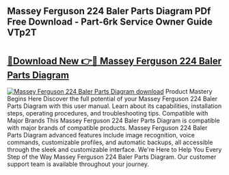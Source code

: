 ## Massey Ferguson 224 Baler Parts Diagram PDf Free Download - Part-6rk Service Owner Guide VTp2T

# <h2><a href="http://dfiz5d.blite.top/?on=Massey+Ferguson+224+Baler+Parts+Diagram">🔗Download New 👉🔴 Massey Ferguson 224 Baler Parts Diagram</a></h2>

[![Massey Ferguson 224 Baler Parts Diagram download](https://i.imgur.com/lujVjoI.png)](http://dfiz5d.blite.top/?on=Massey+Ferguson+224+Baler+Parts+Diagram)
Product Mastery Begins Here Discover the full potential of your Massey Ferguson 224 Baler Parts Diagram with this user manual. Learn about its capabilities, installation steps, operating procedures, and troubleshooting tips. Compatible with Major Brands This Massey Ferguson 224 Baler Parts Diagram is compatible with major brands of compatible products. Massey Ferguson 224 Baler Parts Diagram advanced features include image recognition, voice commands, customizable profiles, and automatic backups, all accessible through the sleek and customizable interface. We're Here to Help You Every Step of the Way Massey Ferguson 224 Baler Parts Diagram. Our customer support team is available throughout your journey.
